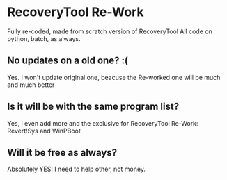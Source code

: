 # RecoveryTool Re-Work
Fully re-coded, made from scratch version of RecoveryTool
All code on python, batch, as always.

## No updates on a old one? :(

Yes. I won't update original one, beacuse the Re-worked one will be much and much better

## Is it will be with the same program list?

Yes, i even add more and the exclusive for RecoveryTool Re-Work: Revert!Sys and WinPBoot

## Will it be free as always?

Absolutely YES! I need to help other, not money.
